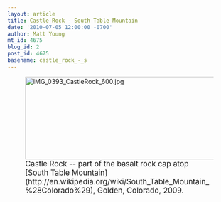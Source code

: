 ```yaml
---
layout: article
title: Castle Rock - South Table Mountain
date: '2010-07-05 12:00:00 -0700'
author: Matt Young
mt_id: 4675
blog_id: 2
post_id: 4675
basename: castle_rock_-_s
---
```

<figure>
<img src="http://pandasthumb.org/archives/2010/07/02/IMG_0393_CastleRock_600.jpg" alt="IMG_0393_CastleRock_600.jpg" width="600" height="186" />
<figcaption markdown="span"> 
<big>Castle Rock -- part of the basalt rock cap atop [South Table Mountain](http://en.wikipedia.org/wiki/South_Table_Mountain_%28Colorado%29), Golden, Colorado, 2009.</big>

</figcaption>
</figure>
